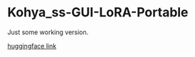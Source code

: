 # Kohya_ss-GUI-LoRA-Portable
Just some working version.

[huggingface link](https://huggingface.co/krakotay/Kohya_ss-GUI-LoRA-Portable/tree/main)
